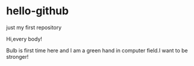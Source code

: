 # hello-github
just my first repository

Hi,every body!

Bulb is first time here and I am a green hand in computer field.I want to be stronger!
